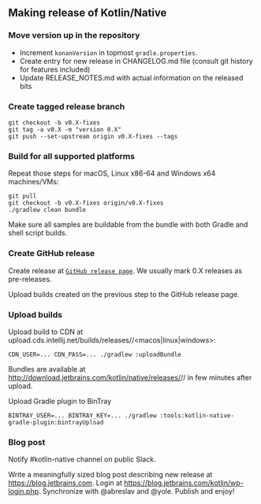 ## Making release of Kotlin/Native ##

### Move version up in the repository ###

   * Increment `konanVersion` in topmost `gradle.properties`.
   * Create entry for new release in CHANGELOG.md file (consult git history for features included)
   * Update RELEASE_NOTES.md with actual information on the released bits

### Create tagged release branch ###

    git checkout -b v0.X-fixes
    git tag -a v0.X -m "version 0.X"
    git push --set-upstream origin v0.X-fixes --tags

### Build for all supported platforms ###

Repeat those steps for macOS, Linux x86-64 and Windows x64 machines/VMs:

    git pull
    git checkout -b v0.X-fixes origin/v0.X-fixes
    ./gradlew clean bundle

Make sure all samples are buildable from the bundle with both Gradle and shell script builds.

### Create GitHub release ###

 Create release at [`GitHub release page`](https://github.com/JetBrains/kotlin-native/releases).
We usually mark 0.X releases as pre-releases.

 Upload builds created on the previous step to the GitHub release page.


### Upload builds ###

 Upload build to CDN at upload.cds.intellij.net/builds/releases/<version>/<macos|linux|windows>:
 
    CDN_USER=... CDN_PASS=... ./gradlew :uploadBundle
 
Bundles are available at http://download.jetbrains.com/kotlin/native/releases/<version>/<platform>/<build>
in few minutes after upload.

 Upload Gradle plugin to BinTray

    BINTRAY_USER=... BINTRAY_KEY=... ./gradlew :tools:kotlin-native-gradle-plugin:bintrayUpload

### Blog post ###
 
 Notify #kotlin-native channel on public Slack.
 
 Write a meaningfully sized blog post describing new release at https://blog.jetbrains.com.
Login at https://blog.jetbrains.com/kotlin/wp-login.php. Synchronize with @abreslav and @yole.
Publish and enjoy!
 
